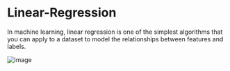 # Linear-Regression

In machine learning, linear regression is one of the simplest algorithms that you 
can apply to a dataset to model the relationships between features and labels.


![image](https://user-images.githubusercontent.com/87564129/193787679-c2102afd-8745-4824-acc5-fc87e97c895a.png)
